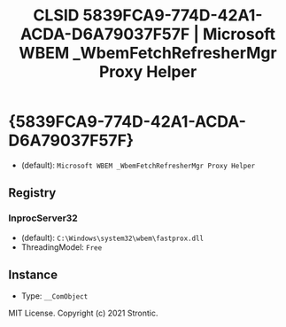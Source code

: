 ﻿---
title: "CLSID 5839FCA9-774D-42A1-ACDA-D6A79037F57F | Microsoft WBEM _WbemFetchRefresherMgr Proxy Helper"
excerpt: What is COM-Object CLSID 5839FCA9-774D-42A1-ACDA-D6A79037F57F?
---

# {5839FCA9-774D-42A1-ACDA-D6A79037F57F}

* (default): `Microsoft WBEM _WbemFetchRefresherMgr Proxy Helper`

## Registry


### InprocServer32

* (default): `C:\Windows\system32\wbem\fastprox.dll`
* ThreadingModel: `Free`

## Instance

* Type: `__ComObject`

MIT License. Copyright (c) 2021 Strontic.



